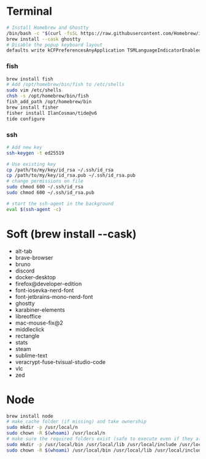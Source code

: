 # Terminal
```sh
# Install Homebrew and Ghostty
/bin/bash -c "$(curl -fsSL https://raw.githubusercontent.com/Homebrew/install/HEAD/install.sh)"
brew install --cask ghostty
# Disable the popup keyboard layout
defaults write kCFPreferencesAnyApplication TSMLanguageIndicatorEnabled 0
```

### fish
```sh
brew install fish
# Add /opt/homebrew/bin/fish to /etc/shells
sudo vim /etc/shells
chsh -s /opt/homebrew/bin/fish
fish_add_path /opt/homebrew/bin
brew install fisher
fisher install IlanCosman/tide@v6
tide configure
```


### ssh
```sh
# Add new key
ssh-keygen -t ed25519

# Use existing key
cp /path/to/my/key/id_rsa ~/.ssh/id_rsa
cp /path/to/my/key/id_rsa.pub ~/.ssh/id_rsa.pub
# change permissions on file
sudo chmod 600 ~/.ssh/id_rsa
sudo chmod 600 ~/.ssh/id_rsa.pub

# start the ssh-agent in the background
eval $(ssh-agent -c)
 ```

# Soft (brew install --cask)
* alt-tab
* brave-browser
* bruno
* discord
* docker-desktop
* firefox@developer-edition
* font-iosevka-nerd-font
* font-jetbrains-mono-nerd-font
* ghostty
* karabiner-elements
* libreoffice
* mac-mouse-fix@2
* middleclick
* rectangle
* stats
* steam
* sublime-text
* veracrypt-fuse-tvisual-studio-code
* vlc
* zed

# Node
```sh
brew install node
# make cache folder (if missing) and take ownership
sudo mkdir -p /usr/local/n
sudo chown -R $(whoami) /usr/local/n
# make sure the required folders exist (safe to execute even if they already exist)
sudo mkdir -p /usr/local/bin /usr/local/lib /usr/local/include /usr/local/share
sudo chown -R $(whoami) /usr/local/bin /usr/local/lib /usr/local/include /usr/local/share
```
